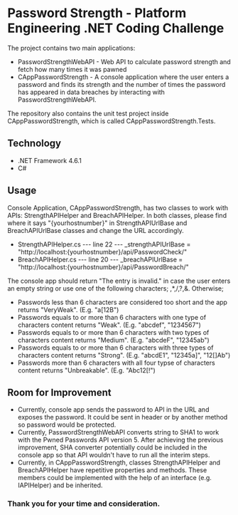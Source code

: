 # Password Strength - Platform Engineering .NET Coding Challenge

The project contains two main applications: 
* PasswordStrengthWebAPI - Web API to calculate password strength and fetch how many times it was pawned
* CAppPasswordStrength - A console application where the user enters a password and finds its strength and the number of times the password has appeared in data breaches by interacting with PasswordStrengthWebAPI.

The repository also contains the unit test project inside CAppPasswordStrength, which is called CAppPasswordStrength.Tests.

## Technology
* .NET Framework 4.6.1
* C#

## Usage

Console Application, CAppPasswordStrength, has two classes to work with APIs: StrengthAPIHelper and BreachAPIHelper. In both classes, please find where it says "{yourhostnumber}" in StrengthAPIUrlBase and BreachAPIUrlBase classes and change the URL accordingly.
* StrengthAPIHelper.cs --- line 22 ---   _strengthAPIUrlBase = "http://localhost:{yourhostnumber}/api/PasswordCheck/"
* BreachAPIHelper.cs  --- line 20 --- _breachAPIUrlBase = "http://localhost:{yourhostnumber}/api/PasswordBreach/"


The console app should return "The entry is invalid." in case the user enters an empty string or use one of the following characters; \,*,/,?,&.
Otherwise;
* Passwords less than 6 characters are considered too short and the app returns "VeryWeak". (E.g. "a[12B")
* Passwords equals to or more than 6 characters with one type of characters content returns "Weak". (E.g. "abcdef", "1234567")
* Passwords equals to or more than 6 characters with two types of characters content returns "Medium". (E.g. "abcdeF", "12345ab")
* Passwords equals to or more than 6 characters with three types of characters content returns "Strong". (E.g. "abcdE1", "12345a]", "12[]Ab")
* Passwords more than 6 characters with all four typse of characters content returns "Unbreakable". (E.g. "Abc12[!")

## Room for Improvement

* Currently, console app sends the password to API in the URL and exposes the password. It could be sent in header or by another method so password would be protected.
* Currently, PasswordStrengthWebAPI converts string to SHA1 to work with the Pwned Passwords API version 5. After achieving the previous improvement, SHA converter potentially could be included in the console app so that API wouldn't have to run all the interim steps.
* Currently, in CAppPasswordStrength, classes StrengthAPIHelper and BreachAPIHelper have repetitive properties and methods. These members could be implemented with the help of an interface (e.g. IAPIHelper) and be inherited.

### Thank you for your time and consideration. 

